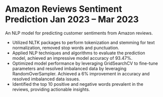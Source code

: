 # Amazon Reviews Sentiment Prediction	Jan 2023 – Mar 2023
An NLP model for predicting customer sentiments from Amazon reviews.
-	Utilized NLTK packages to perform tokenization and stemming for text normalization, removed stop words and punctuation. 
-	Applied NLP techniques and algorithms to evaluate the prediction model, achieved an impressive model accuracy of 93.47%.
-	Optimized model performance by leveraging GridSearchCV to fine-tune parameters and resolved imbalanced data by leveraging RandomOverSampler. Achieved a 6% improvement in accuracy and resolved imbalanced data issues.
-	Identified the top 10 positive and negative words prevalent in the reviews, providing actionable insights.
